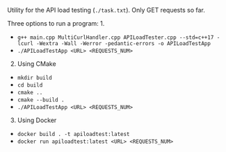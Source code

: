
Utility for the API load testing (`./task.txt`).
Only GET requests so far.

Three options to run a program:
1. 
- `g++ main.cpp MultiCurlHandler.cpp APILoadTester.cpp --std=c++17 -lcurl -Wextra -Wall -Werror -pedantic-errors -o APILoadTestApp`
- `./APILoadTestApp <URL> <REQUESTS_NUM>`

2. Using CMake 
- `mkdir build`
- `cd build`
- `cmake ..`
- `cmake --build .`
- `./APILoadTestApp <URL> <REQUESTS_NUM>`

3. Using Docker
- `docker build . -t apiloadtest:latest`
- `docker run apiloadtest:latest <URL> <REQUESTS_NUM>`
